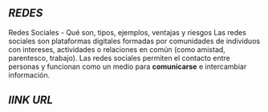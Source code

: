## _REDES_
Redes Sociales - Qué son, tipos, ejemplos, ventajas y riesgos
Las redes sociales son plataformas digitales formadas por comunidades de individuos con intereses, actividades o relaciones en común (como amistad, parentesco, trabajo). Las redes sociales permiten el contacto entre personas y funcionan como un medio para **comunicarse** e intercambiar información.
## _lINK URL_
